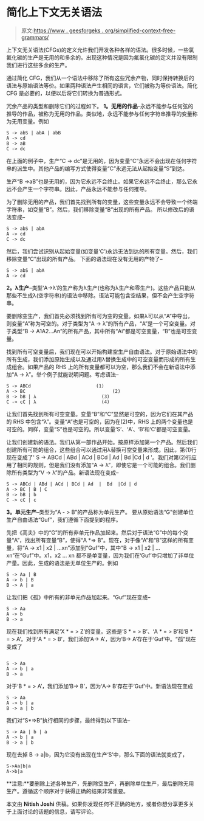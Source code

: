 # 简化上下文无关语法

> 原文:[https://www . geesforgeks . org/simplified-context-free-grammars/](https://www.geeksforgeeks.org/simplifying-context-free-grammars/)

上下文无关语法(CFGs)的定义允许我们开发各种各样的语法。很多时候，一些氯氟化碳的生产是无用的和多余的。出现这种情况是因为氟氯化碳的定义并没有限制我们进行这些多余的生产。

通过简化 CFG，我们从一个语法中移除了所有这些冗余产物，同时保持转换后的语法与原始语法等价。如果两种语法产生相同的语言，它们被称为等价语法。简化 CFG 是必要的，以便以后将它们转换为普通形式。

冗余产品的类型和删除它们的过程如下。
**1。无用的作品**-永远不能参与任何弦的推导的作品，被称为无用的作品。类似地，永远不能参与任何字符串推导的变量称为无用变量。例如

```
S -> abS | abA | abB
A -> cd
B -> aB
C -> dc                         
```

在上面的例子中，生产“C -> dc”是无用的，因为变量“C”永远不会出现在任何字符串的派生中。其他产品的编写方式使得变量“C”永远无法从起始变量“S”到达。

生产“B ->aB”也是无用的，因为它永远不会终止。如果它永远不会终止，那么它永远不会产生一个字符串。因此，产品永远不能参与任何推导。

为了删除无用的产品，我们首先找到所有的变量，这些变量永远不会导致一个终端字符串，如变量“B”。然后，我们移除变量“B”出现的所有产品。
所以修改后的语法变成–

```
S -> abS | abA
A -> cd
C -> dc
```

然后，我们尝试识别从起始变量(如变量‘C’)永远无法到达的所有变量。然后，我们移除变量“C”出现的所有产品。
下面的语法现在没有无用的产物了–

```
S -> abS | abA
A -> cd
```

**2。λ生产**–类型‘A->λ’的生产称为λ生产(也称为λ生产和零生产)。这些产品只能从那些不生成λ(空字符串)的语法中移除。语法可能包含空结果，但不会产生空字符串。

要删除空生产，我们首先必须找到所有可为空的变量。如果λ可以从“A”中导出，则变量“A”称为可空的。对于类型为“A -> λ”的所有产品，“A”是一个可空变量。对于类型“B -> A1A2…An”的所有产品，其中所有“Ai”都是可空变量，“B”也是可空变量。

找到所有可空变量后，我们现在可以开始构建空生产自由语法。对于原始语法中的所有生成，我们添加原始生成以及通过用λ替换生成中的可空变量而形成的所有生成组合。如果产品的 RHS 上的所有变量都可以为空，那么我们不会在新语法中添加“A -> λ”。举个例子就能说明问题。考虑语法–

```
S -> ABCd                        (1)
A -> BC                                (2)
B -> bB | λ                        (3)    
C -> cC | λ                        (4)    
```

让我们首先找到所有可空变量。变量“B”和“C”显然是可空的，因为它们在其产品的 RHS 中包含“λ”。变量“A”也是可空的，因为在(2)中，RHS 上的两个变量也是可空的。同样，变量“S”也是可空的。所以变量‘S’、‘A’、‘B’和‘C’都是可空变量。

让我们创建新的语法。我们从第一部作品开始。按原样添加第一个产品。然后我们创建所有可能的组合，这些组合可以通过用λ替换可空变量来形成。因此，第(1)行现在变成了' S -> ABCd | ABd | ACd | BCd | Ad | Bd |Cd | d '。我们对第(2)行应用了相同的规则，但是我们没有添加“A -> λ”，即使它是一个可能的组合。我们删除所有类型为“V -> λ”的产品。新语法现在变成–

```
S -> ABCd | ABd | ACd | BCd | Ad  |  Bd  |Cd | d
A -> BC | B | C
B -> bB | b
C -> cC | c
```

**3。单元生产**–类型为“A - > B”的产品称为单元生产。
要从原始语法“G”创建单位生产自由语法“Guf”，我们遵循下面提到的程序。

先把《高夫》中的“G”的所有非单元作品加起来。然后对于语法“G”中的每个变量“A”，找出所有变量“B”，使得“A *=> B”。现在，对于像“A”和“B”这样的所有变量，将“A -> x1 | x2 | …xn”添加到“Guf”中，其中“B -> x1 | x2 | …xn”在“Guf”中。x1，x2 … xn 都不是单变量，因为我们在‘Guf’中只增加了非单位产量。因此，生成的语法是无单位生产的。例如

```
S -> Aa | B
A -> b | B
B -> A | a
```

让我们把《孤》中所有的非单元作品加起来。“Guf”现在变成–

```
S -> Aa
A -> b
B -> a
```

现在我们找到所有满足‘X * = > Z’的变量。这些是‘S * = > B’、‘A * = > B’和‘B * = > A’。对于‘A * = > B’，我们添加‘A-> A’，因为‘B-> A’存在于‘Guf’中。“孤”现在变成了

```

S -> Aa
A -> b | a
B -> a
```

对于‘B * = > A’，我们添加‘B-> B’，因为‘A-> B’存在于‘Guf’中。新语法现在变成

```
S -> Aa
A -> b | a
B -> a | b
```

我们对“S*=>B”执行相同的步骤，最终得到以下语法–

```
S -> Aa | b | a
A -> b | a
B -> a | b
```

现在去掉 B -> a|b，因为它没有出现在生产‘S’中，那么下面的语法就变成了，

```
S->Aa|b|a
A->b|a
```

**注意:**要删除上述各种生产，先删除空生产，再删除单位生产，最后删除无用生产。遵循这个顺序对于获得正确的结果非常重要。

本文由 **Nitish Joshi** 供稿。如果你发现任何不正确的地方，或者你想分享更多关于上面讨论的话题的信息，请写评论。